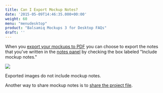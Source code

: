 ```yaml
---
title: Can I Export Mockup Notes?
date: '2015-05-09T14:46:35.000+00:00'
weight: 60
menu: "menudesktop"
product: "Balsamiq Mockups 3 for Desktop FAQs"
draft: ''
---
```

When you [export your mockups to PDF](https://docs.balsamiq.com/desktop/exporting/#exporting-to-pdf) you can choose to export the notes that you've written in the [notes panel](https://docs.balsamiq.com/desktop/intro/#notes) by checking the box labeled "Include mockup notes."

![](https://media.balsamiq.com/img/support/docs/m4d/b3/export-mockup-notes.png)

Exported images do not include mockup notes.

Another way to share mockup notes is to [share the project file](/desktop/sharing/#share-balsamiq-files).
